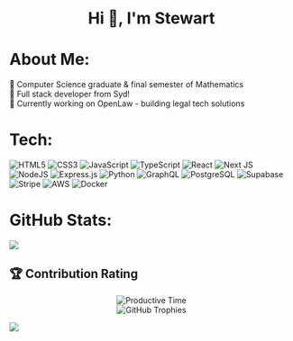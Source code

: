 <h1 align="center">Hi 👋, I'm Stewart</h1>

# About Me:

🌱 Computer Science graduate & final semester of Mathematics<br>
💬 Full stack developer from Syd!<br>
🔧 Currently working on OpenLaw - building legal tech solutions<br>

# Tech:

![HTML5](https://img.shields.io/badge/html5-%23E34F26.svg?style=for-the-badge&logo=html5&logoColor=white) ![CSS3](https://img.shields.io/badge/css3-%231572B6.svg?style=for-the-badge&logo=css3&logoColor=white) ![JavaScript](https://img.shields.io/badge/javascript-%23323330.svg?style=for-the-badge&logo=javascript&logoColor=%23F7DF1E) ![TypeScript](https://img.shields.io/badge/typescript-%23007ACC.svg?style=for-the-badge&logo=typescript&logoColor=white) ![React](https://img.shields.io/badge/react-%2320232a.svg?style=for-the-badge&logo=react&logoColor=%2361DAFB) ![Next JS](https://img.shields.io/badge/Next-black?style=for-the-badge&logo=next.js&logoColor=white) ![NodeJS](https://img.shields.io/badge/node.js-6DA55F?style=for-the-badge&logo=node.js&logoColor=white) ![Express.js](https://img.shields.io/badge/express.js-%23404d59.svg?style=for-the-badge&logo=express&logoColor=%2361DAFB) ![Python](https://img.shields.io/badge/python-3670A0?style=for-the-badge&logo=python&logoColor=ffdd54) ![GraphQL](https://img.shields.io/badge/GraphQL-E10098?style=for-the-badge&logo=graphql&logoColor=white) ![PostgreSQL](https://img.shields.io/badge/postgres-%23316192.svg?style=for-the-badge&logo=postgresql&logoColor=white) ![Supabase](https://img.shields.io/badge/Supabase-3ECF8E?style=for-the-badge&logo=supabase&logoColor=white) ![Stripe](https://img.shields.io/badge/Stripe-008CDD?style=for-the-badge&logo=stripe&logoColor=white) ![AWS](https://img.shields.io/badge/AWS-%23FF9900.svg?style=for-the-badge&logo=amazon-aws&logoColor=white) ![Docker](https://img.shields.io/badge/docker-%230db7ed.svg?style=for-the-badge&logo=docker&logoColor=white)

# GitHub Stats:

![](https://github-profile-summary-cards.vercel.app/api/cards/profile-details?username=stewartsw&theme=radical)<br/>

## 🏆 Contribution Rating

<div align="center">
  <img src="https://github-profile-summary-cards.vercel.app/api/cards/productive-time?username=stewartsw&theme=radical" alt="Productive Time" />
</div>

<div align="center">
  <img src="https://github-profile-trophy.vercel.app/?username=stewartsw&theme=radical&no-frame=true&no-bg=true&margin-w=4" alt="GitHub Trophies" />
</div>

[![](https://visitcount.itsvg.in/api?id=stewartsw&icon=0&color=0)](https://visitcount.itsvg.in)

